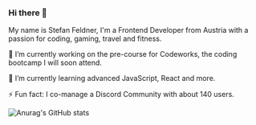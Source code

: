 ### Hi there 👋

My name is Stefan Feldner, I'm a Frontend Developer from Austria with a passion for coding, gaming, travel and fitness.

🔭 I’m currently working on the pre-course for Codeworks, the coding bootcamp I will soon attend.

🌱 I’m currently learning advanced JavaScript, React and more.

⚡ Fun fact: I co-manage a Discord Community with about 140 users.

![Anurag's GitHub stats](https://github-readme-stats.vercel.app/api?username=stefanfeldner&show_icons=true&theme=radical)
